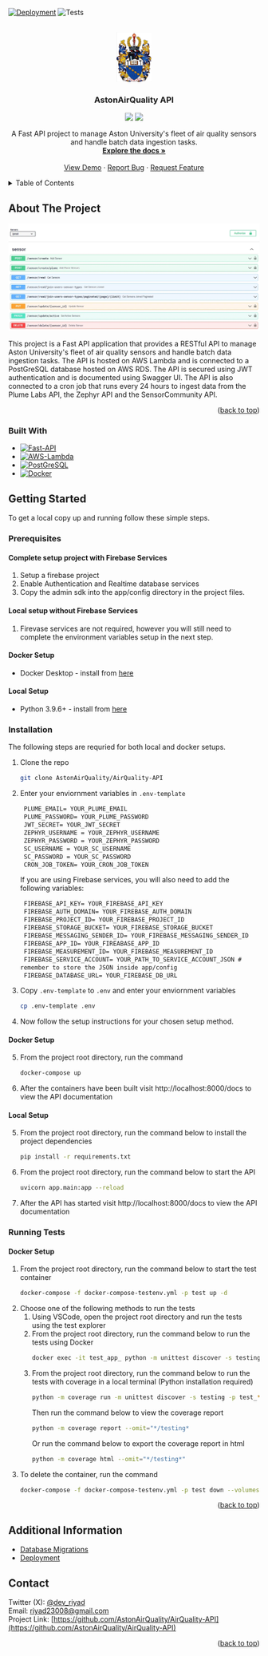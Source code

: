 <a name="readme-top"></a>

<!-- PROJECT SHIELDS -->
[![Deployment][passing-deployment-badge]][api-url]
![Tests][passing-tests-badge]
<!-- ![GitHub last commit](https://img.shields.io/github/last-commit/AstonAirQuality/AirQuality-API)
![GitHub repo size](https://img.shields.io/github/repo-size/AstonAirQuality/AirQuality-API)
![GitHub issues](https://img.shields.io/github/issues/AstonAirQuality/AirQuality-API)
![GitHub pull requests](https://img.shields.io/github/issues-pr/AstonAirQuality/AirQuality-API)
![GitHub](https://img.shields.io/github/license/AstonAirQuality/AirQuality-API) -->

<!-- ![GitHub tag (latest by date)](https://img.shields.io/github/v/tag/AstonAirQuality/AirQuality-API) -->

<!-- PROJECT LOGO -->
<br />
<div align="center">
  <a href="https://github.com/AstonAirQuality/AirQuality-API">
    <img src=".github/resources/crest.png" alt="Logo" width="70" height="100">
  </a>

<h3 align="center">AstonAirQuality API</h3>

  <img src="https://img.shields.io/badge/python-3.9.6+-green">
  <img src="https://img.shields.io/badge/Made%20With-VSCode-1f425f.svg">

  <p align="center">
    A Fast API project to manage Aston University's fleet of air quality sensors and handle batch data ingestion tasks.
    <br />
    <a href="https://github.com/AstonAirQuality/AirQuality-API"><strong>Explore the docs »</strong></a>
    <br />
    <br />
    <a href="https://github.com/AstonAirQuality/AirQuality-API">View Demo</a>
    ·
    <a href="https://github.com/AstonAirQuality/AirQuality-API/issues">Report Bug</a>
    ·
    <a href="https://github.com/AstonAirQuality/AirQuality-API/issues">Request Feature</a>
  </p>
</div>

<!-- TABLE OF CONTENTS -->
<details>
  <summary>Table of Contents</summary>
  <ol>
    <li>
      <a href="#about-the-project">About The Project</a>
      <ul>
        <li><a href="#built-with">Built With</a></li>
      </ul>
    </li>
    <li>
      <a href="#getting-started">Getting Started</a>
      <ul>
        <li><a href="#prerequisites">Prerequisites</a></li>
        <li><a href="#installation">Installation</a></li>
            <ul>
                <li><a href="#docker-setup">Docker Setup</a></li>
                <li><a href="#local-setup">Local Setup</a></li>
            </ul>
        <li><a href="#running-tests">Running Tests</a></li>
            <ul>
                <li><a href="#docker-setup-1">Docker Setup</a></li>
                <li><a href="#local-setup-1">Local Setup</a></li>
            </ul>
      </ul>
    </li>
    <li><a href="#additionalInformation">Addtional Information</a></li>
    <li><a href="#contact">Contact</a></li>
  </ol>
</details>

<!-- ABOUT THE PROJECT -->
## About The Project

<a href="https://github.com/AstonAirQuality/AirQuality-API">
    <img src=".github/resources/AAQAPI.webp" alt="Project Screenshot">
</a>

<p>
This project is a Fast API application that provides a RESTful API to manage Aston University's fleet of air quality sensors and handle batch data ingestion tasks. The API is hosted on AWS Lambda and is connected to a PostGreSQL database hosted on AWS RDS. The API is secured using JWT authentication and is documented using Swagger UI. The API is also connected to a cron job that runs every 24 hours to ingest data from the Plume Labs API, the Zephyr API and the SensorCommunity API. 
</p>

<p align="right">(<a href="#readme-top">back to top</a>)</p>

### Built With
* [![Fast-API][fast-api-badge]][fast-api-url]
* [![AWS-Lambda][aws-lambda-badge]][aws-lambda-url]
* [![PostGreSQL][postgresql-badge]][postgres-url]
* [![Docker][docker-badge]][docker-url]

<!-- GETTING STARTED -->
## Getting Started

To get a local copy up and running follow these simple steps.

### Prerequisites

#### Complete setup project with Firebase Services
1) Setup a firebase project 
2) Enable Authentication and Realtime database services 
3) Copy the admin sdk into the app/config directory in the project files.

#### Local setup without Firebase Services
1) Firevase services are not required, however you will still need to complete the environment variables setup in the next step.


#### Docker Setup
* Docker Desktop - install from [here](https://www.docker.com/products/docker-desktop)

#### Local Setup
* Python 3.9.6+ - install from [here](https://www.python.org/downloads/)


### Installation

The following steps are requried for both local and docker setups.

1. Clone the repo
   ```sh
   git clone AstonAirQuality/AirQuality-API
    ```
2. Enter your enviornment variables in `.env-template`
   ```env
    PLUME_EMAIL= YOUR_PLUME_EMAIL
    PLUME_PASSWORD= YOUR_PLUME_PASSWORD
    JWT_SECRET= YOUR_JWT_SECRET
    ZEPHYR_USERNAME = YOUR_ZEPHYR_USERNAME
    ZEPHYR_PASSWORD = YOUR_ZEPHYR_PASSWORD
    SC_USERNAME = YOUR_SC_USERNAME
    SC_PASSWORD = YOUR_SC_PASSWORD
    CRON_JOB_TOKEN= YOUR_CRON_JOB_TOKEN
   ```
   If you are using Firebase services, you will also need to add the following variables:
   ```env
    FIREBASE_API_KEY= YOUR_FIREBASE_API_KEY
    FIREBASE_AUTH_DOMAIN= YOUR_FIREBASE_AUTH_DOMAIN
    FIREBASE_PROJECT_ID= YOUR_FIREBASE_PROJECT_ID
    FIREBASE_STORAGE_BUCKET= YOUR_FIREBASE_STORAGE_BUCKET
    FIREBASE_MESSAGING_SENDER_ID= YOUR_FIREBASE_MESSAGING_SENDER_ID
    FIREBASE_APP_ID= YOUR_FIREABASE_APP_ID
    FIREBASE_MEASUREMENT_ID= YOUR_FIREBASE_MEASUREMENT_ID
    FIREBASE_SERVICE_ACCOUNT= YOUR_PATH_TO_SERVICE_ACCOUNT_JSON # remember to store the JSON inside app/config
    FIREBASE_DATABASE_URL= YOUR_FIREBASE_DB_URL
   ```

3. Copy `.env-template` to `.env` and enter your enviornment variables
   ```sh
   cp .env-template .env
   ```

4. Now follow the setup instructions for your chosen setup method.

#### Docker Setup
5. From the project root directory, run the command 
    ```sh
    docker-compose up
    ```
6.  After the containers have been built visit http://localhost:8000/docs to view the API documentation


#### Local Setup
5. From the project root directory, run the command below to install the project dependencies
   ```sh
   pip install -r requirements.txt
    ```
6. From the project root directory, run the command below to start the API
    ```sh
    uvicorn app.main:app --reload
    ```
7. After the API has started visit http://localhost:8000/docs to view the API documentation


### Running Tests

#### Docker Setup
1. From the project root directory, run the command below to start the test container
    ```sh
    docker-compose -f docker-compose-testenv.yml -p test up -d
    ```
2. Choose one of the following methods to run the tests
    1. Using VSCode, open the project root directory and run the tests using the test explorer
    2. From the project root directory, run the command below to run the tests using Docker
        ```sh
        docker exec -it test_app_ python -m unittest discover -s testing -p test_*.py
        ```
    3. From the project root directory, run the command below to run the tests with coverage in a local terminal (Python installation required)
        ```sh
        python -m coverage run -m unittest discover -s testing -p test_*.py
        ```
        Then run the command below to view the coverage report
        ```sh
        python -m coverage report --omit="*/testing*
        ```
        Or run the command below to export the coverage report in html
        ```sh
        python -m coverage html --omit="*/testing*"
        ```
3. To delete the container, run the command 
    ```sh
    docker-compose -f docker-compose-testenv.yml -p test down --volumes
    ```
    
<p align="right">(<a href="#readme-top">back to top</a>)</p>

<!-- Additional Info -->
## Additional Information
- [Database Migrations](.github/resources/further-instructions/DatabaseMigrations.md)
- [Deployment](.github/resources/further-instructions/Deployment.md)

<!-- CONTACT -->
## Contact

Twitter (X): [@dev_riyad](https://twitter.com/dev_riyad) 
<br/>
Email: riyad23008@gmail.com
<br/>
Project Link: [https://github.com/AstonAirQuality/AirQuality-API](https://github.com/AstonAirQuality/AirQuality-API)

<p align="right">(<a href="#readme-top">back to top</a>)</p>


<!-- MARKDOWN LINKS & IMAGES -->
[api-url]: https://rn3rb93aq5.execute-api.eu-west-2.amazonaws.com/prod/docs
[passing-deployment-badge]: https://img.shields.io/badge/deployment-success-green
[passing-tests-badge]: https://img.shields.io/badge/tests-success-green
[fast-api-badge]: https://img.shields.io/badge/FastAPI-grey?logo=fastapi
[fast-api-url]: https://fastapi.tiangolo.com/
[aws-lambda-badge]: https://img.shields.io/badge/Lambda-b45309?logo=awslambda
[aws-lambda-url]: https://aws.amazon.com/lambda/
[postgresql-badge]: https://img.shields.io/badge/PostGreSQL-93c5fd?logo=postgresql
[postgres-url]: https://www.postgresql.org/
[docker-badge]: https://img.shields.io/badge/Docker-7dd3fc?logo=docker
[docker-url]: https://www.docker.com/

